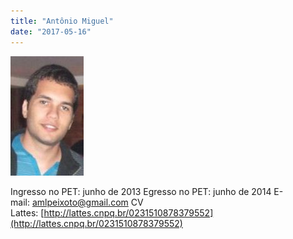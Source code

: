 ```yaml
---
title: "Antônio Miguel"
date: "2017-05-16"
---
```


![](images/Miguel3.jpg)

Ingresso no PET: junho de 2013 Egresso no PET: junho de 2014 E-mail: [amlpeixoto@gmail.com](http://gmail.com/) CV Lattes: [http://lattes.cnpq.br/0231510878379552](http://lattes.cnpq.br/0231510878379552)
